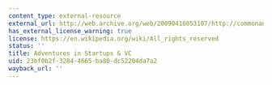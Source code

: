 ```yaml
---
content_type: external-resource
external_url: http://web.archive.org/web/20090416053107/http://commonangels.wordpress.com/
has_external_license_warning: true
license: https://en.wikipedia.org/wiki/All_rights_reserved
status: ''
title: Adventures in Startups & VC
uid: 23bf0b2f-3284-4665-ba80-dc52204da7a2
wayback_url: ''
---
```

